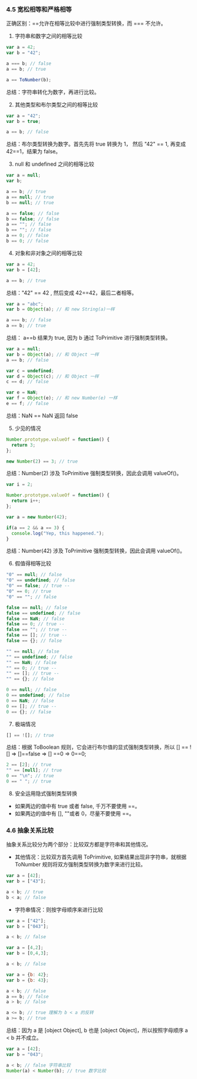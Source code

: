 <h3 id="SdSWz">4.5 宽松相等和严格相等</h3>
正确区别：==允许在相等比较中进行强制类型转换，而 === 不允许。

1. 字符串和数字之间的相等比较

```javascript
var a = 42;
var b = "42";

a === b; // false
a == b; // true

a == ToNumber(b);
```

总结：字符串转化为数字，再进行比较。



2. 其他类型和布尔类型之间的相等比较

```javascript
var a = "42";
var b = true;

a == b; // false
```

总结：布尔类型转换为数字。首先先将 true 转换为 1， 然后 "42" == 1, 再变成 42==1，结果为 false。



3. null 和 undefined 之间的相等比较

```javascript
var a = null;
var b;

a == b; // true
a == null; // true
b == null; // true

a == false; // false
b == false; // false
a == ""; // false
b == ""; // false
a == 0; // false
b == 0; // false
```



4. 对象和非对象之间的相等比较

```javascript
var a = 42;
var b = [42];

a == b; // true
```

总结："42" == 42 , 然后变成 42==42，最后二者相等。



```javascript
var a = "abc";
var b = Object(a); // 和 new String(a)一样

a === b; // false
a == b; // true
```

总结： a==b 结果为 true, 因为 b 通过 ToPrimitive 进行强制类型转换。



```javascript
var a = null;
var b = Object(a); // 和 Object 一样
a == b; // false

var c = undefined; 
var d = Object(c); // 和 Object 一样
c == d; // false

var e = NaN;
var f = Object(e); // 和 new Number(e) 一样
e == f; // false
```

总结：NaN == NaN 返回 false



5. 少见的情况

```javascript
Number.prototype.valueOf = function() {
  return 3;
};

new Number(2) == 3; // true
```

总结：Number(2) 涉及 ToPrimitive 强制类型转换，因此会调用 valueOf()。

```javascript
var i = 2;

Number.prototype.valueOf = function() {
  return i++;
};

var a = new Number(42);

if(a == 2 && a == 3) {
  console.log("Yep, this happened.");
}
```

总结：Number(42) 涉及 ToPrimitive 强制类型转换，因此会调用 valueOf()。



6. 假值得相等比较

```javascript
"0" == null; // false
"0" == undefined; // false
"0" == false; // true -- 
"0" == 0; // true
"0" == ""; // false

false == null; // false
false == undefined; // false
false == NaN; // false
false == 0; // true -- 
false == ""; // true -- 
false == []; // true -- 
false == {}; // false

"" == null; // false
"" == undefined; // false
"" == NaN; // false
"" == 0; // true -- 
"" == []; // true -- 
"" == {}; // false

0 == null; // false
0 == undefined; // false
0 == NaN; // false
0 == []; // true -- 
0 == {}; // false
```



7. 极端情况

```javascript
[] == ![]; // true
```

总结：根据 ToBoolean 规则，它会进行布尔值的显式强制类型转换，所以 [] == ![] => []==false => [] ==0 => 0==0;

```javascript
2 == [2]; // true
"" == [null]; // true
0 == "\n"; // true
0 == " "; // true
```



8. 安全运用隐式强制类型转换
+ 如果两边的值中有 true 或者 false, 千万不要使用 ==。
+ 如果两边的值中有 [], ""或者 0，尽量不要使用 ==。

<h3 id="AZsKC">4.6 抽象关系比较</h3>
抽象关系比较分为两个部分：比较双方都是字符串和其他情况。

+ 其他情况：比较双方首先调用 ToPrimitive, 如果结果出现非字符串，就根据 ToNumber 规则将双方强制类型转换为数字来进行比较。

```javascript
var a = [42];
var b = ["43"];

a < b; // true
b < a; // false
```



+ 字符串情况：则按字母顺序来进行比较

```javascript
var a = ["42"];
var b = ["043"];

a < b; // false
```



```javascript
var a = [4,2];
var b = [0,4,3];

a < b; // false
```

```javascript
var a = {b: 42};
var b = {b: 43};

a < b; // false
a == b; // false
a > b; // false

a <= b; // true 理解为 b < a 的反转
a >= b; // true
```

总结：因为 a 是 [object Object], b 也是 [object Object]，所以按照字母顺序 a < b 并不成立。

```javascript
var a = [42];
var b = "043";

a < b; // false 字符串比较
Number(a) < Number(b); // true 数字比较
```

